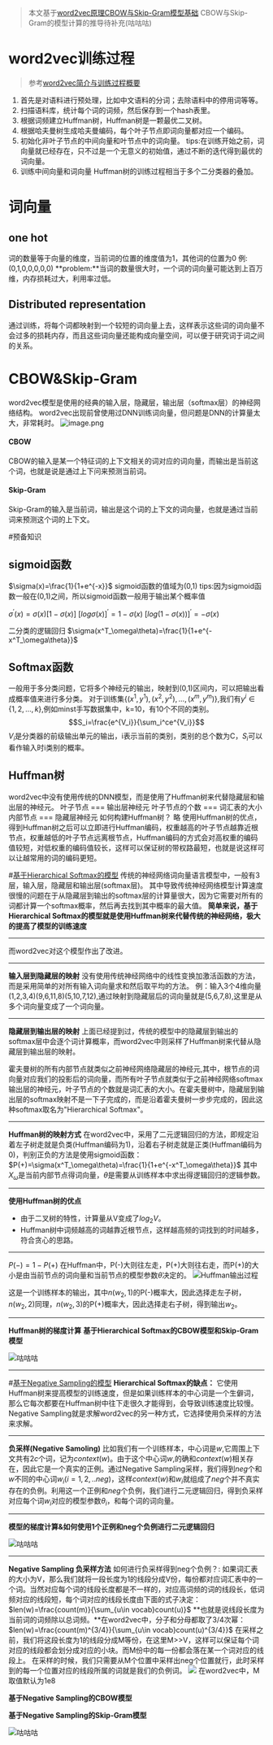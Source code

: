 

>本文基于[word2vec原理CBOW与Skip-Gram模型基础](https://www.cnblogs.com/pinard/p/7160330.html)
CBOW与Skip-Gram的模型计算的推导待补充(咕咕咕)
# word2vec训练过程
>参考[word2vec简介与训练过程概要](https://blog.csdn.net/thriving_fcl/article/details/51404655)
1. 首先是对语料进行预处理，比如中文语料的分词；去除语料中的停用词等等。
2. 扫描语料库，统计每个词的词频，然后保存到一个hash表里。
3. 根据词频建立Huffman树，Huffman树是一颗最优二叉树。
4. 根据哈夫曼树生成哈夫曼编码，每个叶子节点即词向量都对应一个编码。
5. 初始化非叶子节点的中间向量和叶节点中的词向量。
tips:在训练开始之前，词向量就已经存在，只不过是一个无意义的初始值，通过不断的迭代得到最优的词向量。
6. 训练中间向量和词向量
Huffman树的训练过程相当于多个二分类器的叠加。


# 词向量
## one hot
词的数量等于向量的维度，当前词的位置的维度值为1，其他词的位置为0
例:(0,1,0,0,0,0,0)
**problem:**当词的数量很大时，一个词的词向量可能达到上百万维，内存损耗过大，利用率过低。

## Distributed representation
通过训练，将每个词都映射到一个较短的词向量上去，这样表示这些词的词向量不会过多的损耗内存，而且这些词向量还能构成向量空间，可以便于研究词于词之间的关系。

# CBOW&Skip-Gram
word2vec模型是使用的经典的输入层，隐藏层，输出层（softmax层）的神经网络结构。
word2vec出现前曾使用过DNN训练词向量，但问题是DNN的计算量太大，非常耗时。
![image.png](img/4.6.1.png)
#### CBOW
CBOW的输入是某一个特征词的上下文相关的词对应的词向量，而输出是当前这个词，也就是说是通过上下问来预测当前词。
#### Skip-Gram
Skip-Gram的输入是当前词，输出是这个词的上下文的词向量，也就是通过当前词来预测这个词的上下文。

#预备知识
## sigmoid函数
$\sigma(x)=\frac{1}{1+e^{-x}}$
sigmoid函数的值域为(0,1)
tips:因为sigmoid函数一般在(0,1)之间，所以sigmoid函数一般用于输出某个概率值

$\sigma^{'}(x)=\sigma(x)[1-\sigma(x)]$
${[log\sigma(x)]}^{'}=1-\sigma(x)$
${[log(1-\sigma(x))]}^{'}=-\sigma(x)$

二分类的逻辑回归
$\sigma(x^T_\omega\theta)=\frac{1}{1+e^{-x^T_\omega\theta}}$
## Softmax函数
一般用于多分类问题，它将多个神经元的输出，映射到(0,1)区间内，可以把输出看成概率值来进行多分类。
对于训练集{$(x^1,y^1),(x^2,y^2),...,(x^m,y^m)$},我们有$y^i\in\{1,2,...,k\}$,例如minst手写数据集中，k=10，有10个不同的类别。
$$S_i=\frac{e^{V_i}}{\sum_i^ce^{V_i}}$$
$V_i$是分类器的前级输出单元的输出，i表示当前的类别，类别的总个数为C，$S_i$可以看作输入时i类别的概率。

## Huffman树
word2vec中没有使用传统的DNN模型，而是使用了Huffman树来代替隐藏层和输出层的神经元。
叶子节点  === 输出层神经元
叶子节点的个数 === 词汇表的大小
内部节点 === 隐藏层神经元
如何构建Huffman树？ 略
使用Huffman树的优点，得到Huffman树之后可以立即进行Huffman编码，权重越高的叶子节点越靠近根节点，权重越低的叶子节点远离根节点，Huffman编码的方式会对高权重的编码值较短，对低权重的编码值较长，这样可以保证树的带权路最短，也就是说这样可以让越常用的词的编码更短。

#[基于Hierarchical Softmax的模型](http://www.cnblogs.com/pinard/p/7243513.html)
传统的神经网络词向量语言模型中，一般有3层，输入层，隐藏层和输出层(softmax层)。
其中导致传统神经网络模型计算速度很慢的问题在于从隐藏层到输出的softmax层的计算量很大，因为它需要对所有的词都计算一个softmax概率，然后再去找到其中概率的最大值。
**简单来说，基于Hierarchical Softmax的模型就是使用Huffman树来代替传统的神经网络，极大的提高了模型的训练速度**
****
而word2vec对这个模型作出了改进。
****
**输入层到隐藏层的映射**
没有使用传统神经网络中的线性变换加激活函数的方法，而是采用简单的对所有输入词向量求和然后取平均的方法。
例：输入3个4维向量(1,2,3,4)(9,6,11,8)(5,10,7,12),通过映射到隐藏层后的词向量就是(5,6,7,8),这里是从多个词向量变成了一个词向量。
****
**隐藏层到输出层的映射**
上面已经提到过，传统的模型中的隐藏层到输出的softmax层中会逐个词计算概率，而word2vec中则采样了Huffman树来代替从隐藏层到输出层的映射。

霍夫曼树的所有内部节点就类似之前神经网络隐藏层的神经元,其中，根节点的词向量对应我们的投影后的词向量，而所有叶子节点就类似于之前神经网络softmax输出层的神经元，叶子节点的个数就是词汇表的大小。在霍夫曼树中，隐藏层到输出层的softmax映射不是一下子完成的，而是沿着霍夫曼树一步步完成的，因此这种softmax取名为"Hierarchical Softmax"。

****
**Huffman树的映射方式**
在word2vec中，采用了二元逻辑回归的方法，即规定沿着左子树走就是负类(Huffman编码为1)，沿着右子树走就是正类(Huffman编码为0)，判别正负的方法是使用sigmoid函数：
$P(+)=\sigma(x^T_\omega\theta)=\frac{1}{1+e^{-x^T_\omega\theta}}$
其中$X_\omega$是当前内部节点得词向量，$\theta$是需要从训练样本中求出得逻辑回归的逻辑参数。
***
**使用Huffman树的优点**
- 由于二叉树的特性，计算量从V变成了$log_2V$。
- Huffman树中词频越高的词越靠近根节点，这样越高频的词找到的时间越多，符合贪心的思路。
***
$P(-)=1-P(+)$
在Huffman中，P(-)大则往左走，P(+)大则往右走，而P(+)的大小是由当前节点的词向量和当前节点的模型参数$\theta$决定的。
![Huffman输出过程](img\4.6.2.png)

这是一个训练样本的输出，其中$n(w_2,1)$的P(-)概率大，因此选择走左子树，$n(w_2,2)$同理，$n(w_2,3)$的P(+)概率大，因此选择走右子树，得到输出$w_2$。
***
**Huffman树的梯度计算**
**基于Hierarchical Softmax的CBOW模型和Skip-Gram模型**

![咕咕咕](https://upload-images.jianshu.io/upload_images/16928957-84223823baef8e47.jpg?imageMogr2/auto-orient/strip%7CimageView2/2/w/1240)

***
#[基于Negative Sampling的模型](http://www.cnblogs.com/pinard/p/7249903.html)
**Hierarchical Softmax的缺点：**
它使用Huffman树来提高模型的训练速度，但是如果训练样本的中心词是一个生僻词，那么它每次都要在Huffman树中往下走很久才能得到，会导致训练速度比较慢。
Negative Sampling就是求解word2vec的另一种方式，它选择使用负采样的方法来求解。
***
**负采样(Negative Samoling)**
比如我们有一个训练样本，中心词是$w$,它周围上下文共有$2c$个词，记为$context(w)$。由于这个中心词$w$,的确和$context(w)$相关存在，因此它是一个真实的正例。通过Negative Sampling采样，我们得到$neg$个和$w$不同的中心词$w_i(i=1,2,..neg)$，这样$context(w)$和$w_i$就组成了$neg$个并不真实存在的负例。利用这一个正例和$neg$个负例，我们进行二元逻辑回归，得到负采样对应每个词$w_i$对应的模型参数$θ_i$，和每个词的词向量。
***
**模型的梯度计算&如何使用1个正例和neg个负例进行二元逻辑回归**

![咕咕咕](https://upload-images.jianshu.io/upload_images/16928957-84223823baef8e47.jpg?imageMogr2/auto-orient/strip%7CimageView2/2/w/1240)
***
**Negative Sampling 负采样方法**
如何进行负采样得到neg个负例？:
如果词汇表的大小为V，那么我们就将一段长度为1的线段分成V份，每份都对应词汇表中的一个词。当然对应每个词的线段长度都是不一样的，对应高词频的词的线段长，低词频对应的线段短，每个词对应的线段长度由下面的式子决定：
$len(w)=\frac{count(m)}{\sum_{u\in vocab}count(u)}$
**也就是说线段长度为当前词的词频除以总词频。**在word2vec中，分子和分母都取了3/4次幂：
$len(w)=\frac{count(m)^{3/4}}{\sum_{u\in vocab}count(u)^{3/4}}$
在采样之前，我们将这段长度为1的线段分成M等份，在这里M>>V，这样可以保证每个词对应的线段都会划分成对应的小块。而M份中的每一份都会落在某一个词对应的线段上。
在采样的时候，我们只需要从M个位置中采样出neg个位置就行，此时采样到的每一个位置对应的线段所属的词就是我们的负例词。
![](img/4.6.3.png)
在word2vec中，M取值默认为1e8

**基于Negative Sampling的CBOW模型**

**基于Negative Sampling的Skip-Gram模型**

![咕咕咕](https://upload-images.jianshu.io/upload_images/16928957-84223823baef8e47.jpg?imageMogr2/auto-orient/strip%7CimageView2/2/w/1240)
